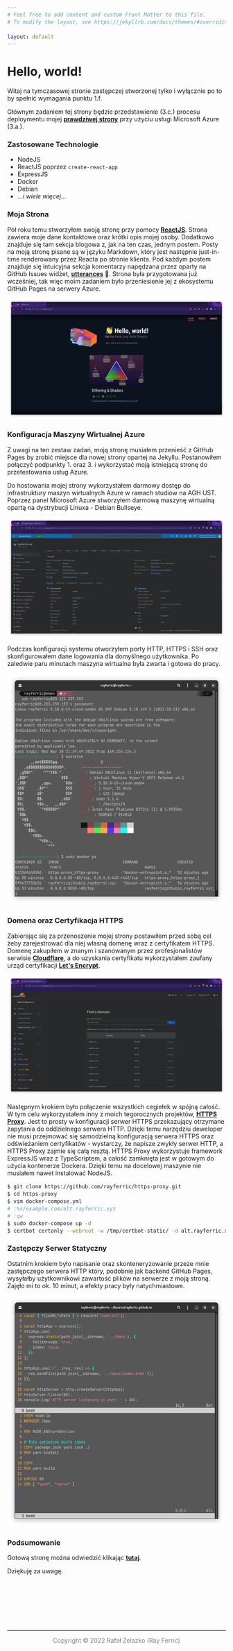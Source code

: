 ```yaml
---
# Feel free to add content and custom Front Matter to this file.
# To modify the layout, see https://jekyllrb.com/docs/themes/#overriding-theme-defaults

layout: default
---
```


# Hello, world!

Witaj na tymczasowej stronie zastępczej stworzonej tylko i wyłącznie po to by spełnić wymagania punktu 1.f.

Głównym zadaniem tej strony będzie przedstawienie (3.c.) procesu deploymentu mojej [**prawdziwej strony**](https://alt.rayferric.xyz) przy użyciu usługi Microsoft Azure (3.a.).

### Zastosowane Technologie

- NodeJS
- ReactJS poprzez `create-react-app`
- ExpressJS
- Docker
- Debian
- *...i wiele więcej...*

### Moja Strona

Pół roku temu stworzyłem swoją stronę przy pomocy [**ReactJS**](https://reactjs.org). Strona zawiera moje dane kontaktowe oraz krótki opis mojej osoby. Dodatkowo znajduje się tam sekcja blogowa z, jak na ten czas, jednym postem. Posty na moją stronę pisane są w języku Markdown, który jest następnie just-in-time renderowany przez Reacta po stronie klienta. Pod każdym postem znajduje się intuicyjna sekcja komentarzy napędzana przez oparty na GitHub Issues widżet, [**utterances**](https://utteranc.es) 🔮. Strona była przygotowana już wcześniej, tak więc moim zadaniem było przeniesienie jej z ekosystemu GitHub Pages na serwery Azure.

![](/img/rayferric.xyz.png)

### Konfiguracja Maszyny Wirtualnej Azure

Z uwagi na ten zestaw zadań, moją stronę musiałem przenieść z GitHub Pages by zrobić miejsce dla nowej strony opartej na Jekyllu. Postanowiłem połączyć podpunkty 1. oraz 3. i wykorzystać moją istniejącą stronę do przetestowania usług Azure.

Do hostowania mojej strony wykorzystałem darmowy dostęp do infrastruktury maszyn wirtualnych Azure w ramach studiów na AGH UST.
Poprzez panel Microsoft Azure stworzyłem darmową maszynę wirtualną opartą na dystrybucji Linuxa - Debian Bullseye.

![](/img/azure.png)

Podczas konfiguracji systemu otworzyłem porty HTTP, HTTPS i SSH oraz skonfigurowałem dane logowania dla domyślnego użytkownika. Po zaledwie paru minutach maszyna wirtualna była zwarta i gotowa do pracy.

![](/img/ssh.png)

### Domena oraz Certyfikacja HTTPS

Zabierając się za przenoszenie mojej strony postawiłem przed sobą cel żeby zarejestrować dla niej własną domenę wraz z certyfikatem HTTPS.
Domenę zakupiłem w znanym i szanowanym przez profesjonalistów serwisie [**Cloudflare**](https://www.cloudflare.com), a do uzyskania certyfikatu wykorzystałem zaufany urząd certyfikacji [**Let's Encrypt**](https://letsencrypt.org).

![](/img/cloudflare.png)

Następnym krokiem było połączenie wszystkich cegiełek w spójną całość. W tym celu wykorzystałem inny z moich tegorocznych projektów, [**HTTPS Proxy**](https://github.com/rayferric/https-proxy). Jest to prosty w konfiguracji serwer HTTPS przekazujący otrzymane zapytania do oddzielnego serwera HTTP. Dzięki temu narzędziu deweloper nie musi przejmować się samodzielną konfiguracją serwera HTTPS oraz odświeżaniem certyfikatów - wystarczy, że napisze zwykły serwer HTTP, a HTTPS Proxy zajmie się całą resztą. HTTPS Proxy wykorzystuje framework ExpressJS wraz z TypeScriptem, a całość zamknięta jest w gotowym do użycia kontenerze Dockera. Dzięki temu na docelowej maszynie nie musiałem nawet instalować NodeJS.

```bash
$ git clone https://github.com/rayferric/https-proxy.git
$ cd https-proxy
$ vim docker-compose.yml
# :%s/example.com/alt.rayferric.xyz
# :qw
$ sudo docker-compose up -d
$ certbot certonly --webroot -w /tmp/certbot-static/ -d alt.rayferric.xyz
```

### Zastępczy Serwer Statyczny

Ostatnim krokiem było napisanie oraz skonteneryzowanie przeze mnie zastępczego serwera HTTP który, podobnie jak backend GitHub Pages, wysyłałby użytkownikowi zawartość plików na serwerze z moją stroną. Zajęło mi to ok. 10 minut, a efekty pracy były natychmiastowe.

![](/img/serve.png)

### Podsumowanie

Gotową stronę można odwiedzić klikając [**tutaj**](https://alt.rayferric.xyz).

Dziękuję za uwagę.

<div style="height: 100px;"></div>

---


<div style="display: flex; justify-content: center; color: gray;">
Copyright © 2022 Rafał Żelazko (Ray Ferric)
</div>


